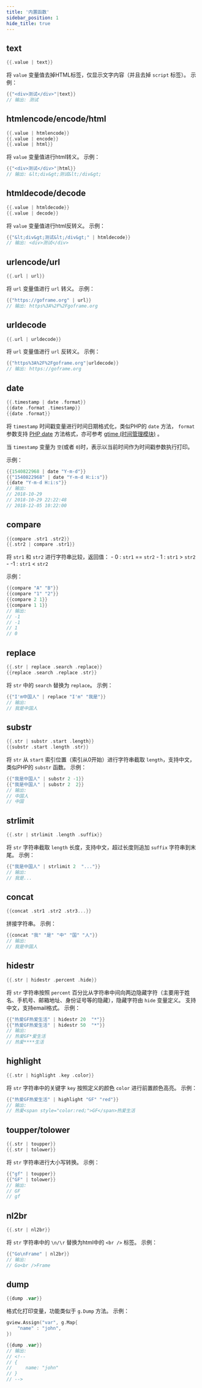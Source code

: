 ```yaml
---
title: '内置函数'
sidebar_position: 1
hide_title: true
---
```


## text

```  go
{{.value | text}}

```

将 `value` 变量值去掉HTML标签，仅显示文字内容（并且去掉 `script` 标签）。 示例：

```  go
{{"<div>测试</div>"|text}}
// 输出: 测试

```

## htmlencode/encode/html

```  go
{{.value | htmlencode}}
{{.value | encode}}
{{.value | html}}

```

将 `value` 变量值进行html转义。 示例：

```  go
{{"<div>测试</div>"|html}}
// 输出: &lt;div&gt;测试&lt;/div&gt;

```

## htmldecode/decode

```  go
{{.value | htmldecode}}
{{.value | decode}}

```

将 `value` 变量值进行html反转义。 示例：

```  go
{{"&lt;div&gt;测试&lt;/div&gt;" | htmldecode}}
// 输出: <div>测试</div>

```

## urlencode/url

```  go
{{.url | url}}

```

将 `url` 变量值进行 `url` 转义。 示例：

```  go
{{"https://goframe.org" | url}}
// 输出: https%3A%2F%2Fgoframe.org

```

## urldecode

```  go
{{.url | urldecode}}

```

将 `url` 变量值进行 `url` 反转义。 示例：

```  go
{{"https%3A%2F%2Fgoframe.org"|urldecode}}
// 输出: https://goframe.org

```

## date

```  go
{{.timestamp | date .format}}
{{date .format .timestamp}}
{{date .format}}

```

将 `timestamp` 时间戳变量进行时间日期格式化，类似PHP的 `date` 方法， `format` 参数支持 [PHP date](http://php.net/manual/en/function.date.php) 方法格式，亦可参考 [gtime (时间管理模块)](output/goframe-v1.14-md/模块列表/系统相关/gtime%20-时间管理模块) 。

当 `timestamp` 变量为 `空`(或者 `0`)时，表示以当前时间作为时间戳参数执行打印。

示例：

```  go
{{1540822968 | date "Y-m-d"}}
{{"1540822968" | date "Y-m-d H:i:s"}}
{{date "Y-m-d H:i:s"}}
// 输出:
// 2018-10-29
// 2018-10-29 22:22:48
// 2018-12-05 10:22:00

```

## compare

```  go
{{compare .str1 .str2}}
{{.str2 | compare .str1}}

```

将 `str1` 和 `str2` 进行字符串比较，返回值： \- 0 : `str1` == `str2` \- 1 : `str1` \> `str2` \- -1 : `str1` < `str2`

示例：

```  go
{{compare "A" "B"}}
{{compare "1" "2"}}
{{compare 2 1}}
{{compare 1 1}}
// 输出:
// -1
// -1
// 1
// 0

```

## replace

```  go
{{.str | replace .search .replace}}
{{replace .search .replace .str}}

```

将 `str` 中的 `search` 替换为 `replace`。 示例：

```  go
{{"I'm中国人" | replace "I'm" "我是"}}
// 输出:
// 我是中国人

```

## substr

```  go
{{.str | substr .start .length}}
{{substr .start .length .str}}

```

将 `str` 从 `start` 索引位置（索引从0开始）进行字符串截取 `length`，支持中文，类似PHP的 `substr` 函数。 示例：

```  go
{{"我是中国人" | substr 2 -1}}
{{"我是中国人" | substr 2  2}}
// 输出:
// 中国人
// 中国

```

## strlimit

```  go
{{.str | strlimit .length .suffix}}

```

将 `str` 字符串截取 `length` 长度，支持中文，超过长度则追加 `suffix` 字符串到末尾。 示例：

```  go
{{"我是中国人" | strlimit 2  "..."}}
// 输出:
// 我是...

```

## concat

```  go
{{concat .str1 .str2 .str3...}}

```

拼接字符串。 示例：

```  go
{{concat "我" "是" "中" "国" "人"}}
// 输出:
// 我是中国人

```

## hidestr

```  go
{{.str | hidestr .percent .hide}}

```

将 `str` 字符串按照 `percent` 百分比从字符串中间向两边隐藏字符（主要用于姓名、手机号、邮箱地址、身份证号等的隐藏），隐藏字符由 `hide` 变量定义。 支持中文，支持email格式。 示例：

```  go
{{"热爱GF热爱生活" | hidestr 20  "*"}}
{{"热爱GF热爱生活" | hidestr 50  "*"}}
// 输出:
// 热爱GF*爱生活
// 热爱****生活

```

## highlight

```  go
{{.str | highlight .key .color}}

```

将 `str` 字符串中的关键字 `key` 按照定义的颜色 `color` 进行前置颜色高亮。 示例：

```  go
{{"热爱GF热爱生活" | highlight "GF" "red"}}
// 输出:
// 热爱<span style="color:red;">GF</span>热爱生活

```

## toupper/tolower

```  go
{{.str | toupper}}
{{.str | tolower}}

```

将 `str` 字符串进行大小写转换。 示例：

```  go
{{"gf" | toupper}}
{{"GF" | tolower}}
// 输出:
// GF
// gf

```

## nl2br

```  go
{{.str | nl2br}}

```

将 `str` 字符串中的 `\n/\r` 替换为html中的 `<br />` 标签。 示例：

```  go
{{"Go\nFrame" | nl2br}}
// 输出:
// Go<br />Frame

```

## dump

```  go
{{dump .var}}

```

格式化打印变量，功能类似于 `g.Dump` 方法。 示例：

```  go
gview.Assign("var", g.Map{
    "name" : "john",
})

```

```  go
{{dump .var}}
// 输出:
// <!--
// {
//     name: "john"
// }
// -->

```
